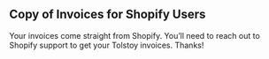 ## Copy of Invoices for Shopify Users

Your invoices come straight from Shopify. You’ll need to reach out to Shopify support to get your Tolstoy invoices. Thanks!
